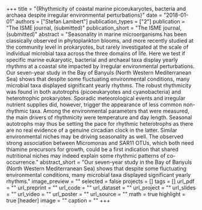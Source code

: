 +++
title = "{Rhythmicity of coastal marine picoeukaryotes, bacteria and archaea despite irregular environmental perturbations}"
date = "2018-01-01"
authors = ["Stefan Lambert"]
publication_types = ["2"]
publication = "The ISME journal, (submitted)"
publication_short = "The ISME journal, (submitted)"
abstract = "Seasonality in marine microorganisms has been classically observed in phytoplankton blooms, and more recently studied at the community level in prokaryotes, but rarely investigated at the scale of individual microbial taxa across the three domains of life. Here we test if specific marine eukaryotic, bacterial and archaeal taxa display yearly rhythms at a coastal site impacted by irregular environmental perturbations. Our seven-year study in the Bay of Banyuls (North Western Mediterranean Sea) shows that despite some fluctuating environmental conditions, many microbial taxa displayed significant yearly rhythms. The robust rhythmicity was found in both autotrophs (picoeukaryotes and cyanobacteria) and heterotrophic prokaryotes. Sporadic meteorological events and irregular nutrient supplies did, however, trigger the appearance of less common non-rhythmic taxa. Among the environmental parameters that were measured, the main drivers of rhythmicity were temperature and day length. Seasonal autotrophs may thus be setting the pace for rhythmic heterotrophs as there are no real evidence of a genuine circadian clock in the latter. Similar environmental niches may be driving seasonality as well. The observed strong association between Micromonas and SAR11 OTUs, which both need thiamine precursors for growth, could be a first indication that shared nutritional niches may indeed explain some rhythmic patterns of co-occurrence."
abstract_short = "Our seven-year study in the Bay of Banyuls (North Western Mediterranean Sea) shows that despite some fluctuating environmental conditions, many microbial taxa displayed significant yearly rhythms."
image_preview = ""
selected = false
projects = []
tags = []
url_pdf = ""
url_preprint = ""
url_code = ""
url_dataset = ""
url_project = ""
url_slides = ""
url_video = ""
url_poster = ""
url_source = ""
math = true
highlight = true
[header]
image = ""
caption = ""
+++
